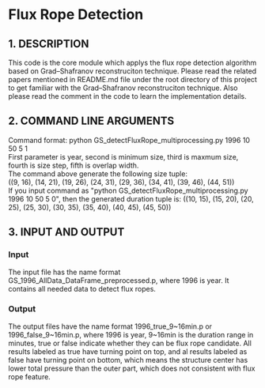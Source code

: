 # Flux Rope Detection
## 1. DESCRIPTION
This code is the core module which applys the flux rope detection algorithm based on Grad–Shafranov reconstruciton technique. Please read the related papers mentioned in README.md file under the root directory of this project to get familiar with the Grad–Shafranov reconstruciton technique. Also please read the comment in the code to learn the implementation details.
## 2. COMMAND LINE ARGUMENTS
Command format: python GS_detectFluxRope_multiprocessing.py 1996 10 50 5 1  
First parameter is year, second is minimum size, third is maxmum size, fourth is size step, fifth is overlap width.  
The command above generate the following size tuple:  
((9, 16), (14, 21), (19, 26), (24, 31), (29, 36), (34, 41), (39, 46), (44, 51))  
If you input command as "python GS_detectFluxRope_multiprocessing.py 1996 10 50 5 0", then the generated duration tuple is: ((10, 15), (15, 20), (20, 25), (25, 30), (30, 35), (35, 40), (40, 45), (45, 50))  
## 3. INPUT AND OUTPUT
### Input
The input file has the name format GS_1996_AllData_DataFrame_preprocessed.p, where 1996 is year. It contains all needed data to detect flux ropes.
### Output
The output files have the name format 1996_true_9\~16min.p or 1996_false_9\~16min.p, where 1996 is year, 9~16min is the duration range in minutes, true or false indicate whether they can be flux rope candidate. All results labeled as true have turning point on top, and al results labeled as false have turning point on bottom, which means the structure center has lower total pressure than the outer part, which does not consistent with flux rope feature.
